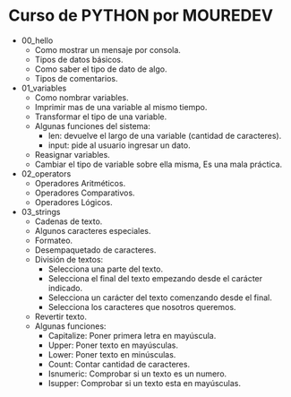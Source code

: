 # Curso de PYTHON por MOUREDEV

- 00_hello
  - Como mostrar un mensaje por consola.
  - Tipos de datos básicos.
  - Como saber el tipo de dato de algo.
  - Tipos de comentarios.
- 01_variables
  - Como nombrar variables.
  - Imprimir mas de una variable al mismo tiempo.
  - Transformar el tipo de una variable.
  - Algunas funciones del sistema:
    - len: devuelve el largo de una variable (cantidad de caracteres).
    - input: pide al usuario ingresar un dato.
  - Reasignar variables.
  - Cambiar el tipo de variable sobre ella misma, Es una mala práctica.
- 02_operators
  - Operadores Aritméticos.
  - Operadores Comparativos.
  - Operadores Lógicos.
- 03_strings
  - Cadenas de texto.
  - Algunos caracteres especiales.
  - Formateo.
  - Desempaquetado de caracteres.
  - División de textos:
    - Selecciona una parte del texto.
    - Selecciona el final del texto empezando desde el carácter indicado.
    - Selecciona un carácter del texto comenzando desde el final.
    - Selecciona los caracteres que nosotros queremos.
  - Revertir texto.
  - Algunas funciones:
    - Capitalize: Poner primera letra en mayúscula.
    - Upper: Poner texto en mayúsculas.
    - Lower: Poner texto en minúsculas.
    - Count: Contar cantidad de caracteres.
    - Isnumeric: Comprobar si un texto es un numero.
    - Isupper: Comprobar si un texto esta en mayúsculas.



